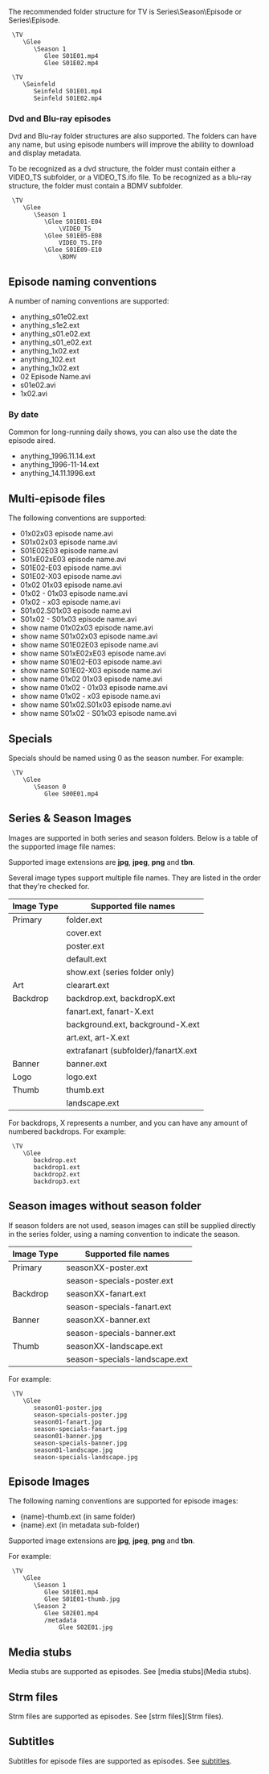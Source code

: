 The recommended folder structure for TV is Series\Season\Episode or Series\Episode.

```
 \TV
    \Glee
       \Season 1
          Glee S01E01.mp4
          Glee S01E02.mp4

 \TV
    \Seinfeld
       Seinfeld S01E01.mp4
       Seinfeld S01E02.mp4

```

### Dvd and Blu-ray episodes

Dvd and Blu-ray folder structures are also supported. The folders can have any name, but using episode numbers will improve the ability to download and display metadata. 

To be recognized as a dvd structure, the folder must contain either a VIDEO_TS subfolder, or a VIDEO_TS.ifo file. To be recognized as a blu-ray structure, the folder must contain a BDMV subfolder.

```
 \TV
    \Glee
       \Season 1
          \Glee S01E01-E04
              \VIDEO_TS
          \Glee S01E05-E08
              VIDEO_TS.IFO
          \Glee S01E09-E10
              \BDMV

```

## Episode naming conventions

A number of naming conventions are supported:

* anything_s01e02.ext
* anything_s1e2.ext
* anything_s01.e02.ext
* anything_s01_e02.ext
* anything_1x02.ext
* anything_102.ext
* anything_1x02.ext
* 02 Episode Name.avi
* s01e02.avi
* 1x02.avi

### By date

Common for long-running daily shows, you can also use the date the episode aired.

* anything_1996.11.14.ext
* anything_1996-11-14.ext
* anything_14.11.1996.ext

## Multi-episode files

The following conventions are supported:

* 01x02x03 episode name.avi
* S01x02x03 episode name.avi
* S01E02E03 episode name.avi
* S01xE02xE03 episode name.avi
* S01E02-E03 episode name.avi
* S01E02-X03 episode name.avi
* 01x02 01x03 episode name.avi
* 01x02 - 01x03 episode name.avi
* 01x02 - x03 episode name.avi
* S01x02.S01x03 episode name.avi
* S01x02 - S01x03 episode name.avi
* show name 01x02x03 episode name.avi
* show name S01x02x03 episode name.avi
* show name S01E02E03 episode name.avi
* show name S01xE02xE03 episode name.avi
* show name S01E02-E03 episode name.avi
* show name S01E02-X03 episode name.avi
* show name 01x02 01x03 episode name.avi
* show name 01x02 - 01x03 episode name.avi
* show name 01x02 - x03 episode name.avi
* show name S01x02.S01x03 episode name.avi
* show name S01x02 - S01x03 episode name.avi

## Specials

Specials should be named using 0 as the season number. For example:

```
 \TV
    \Glee
       \Season 0
          Glee S00E01.mp4

```

## Series & Season Images

Images are supported in both series and season folders. Below is a table of the supported image file names:

Supported image extensions are **jpg**, **jpeg**, **png** and **tbn**.

Several image types support multiple file names. They are listed in the order that they're checked for.

| Image Type | Supported file names  |
| ------------- |---------------|
| Primary      | folder.ext |
|              | cover.ext |
|              | poster.ext |
|              | default.ext |
|              | show.ext (series folder only) |
| Art      | clearart.ext      |
| Backdrop  | backdrop.ext, backdropX.ext |
|           | fanart.ext, fanart-X.ext |
|           | background.ext, background-X.ext      |
|           | art.ext, art-X.ext      |
|           | extrafanart (subfolder)/fanartX.ext      |
| Banner   | banner.ext      |
| Logo     | logo.ext      |
| Thumb     | thumb.ext      |
|           | landscape.ext      |

For backdrops, X represents a number, and you can have any amount of numbered backdrops. For example:

```
 \TV
    \Glee
       backdrop.ext
       backdrop1.ext
       backdrop2.ext
       backdrop3.ext

```

## Season images without season folder

If season folders are not used, season images can still be supplied directly in the series folder, using a naming convention to indicate the season.

| Image Type | Supported file names  |
| ------------- |---------------|
| Primary      | seasonXX-poster.ext |
|              | season-specials-poster.ext |
| Backdrop     | seasonXX-fanart.ext |
|              | season-specials-fanart.ext |
| Banner       | seasonXX-banner.ext |
|              | season-specials-banner.ext |
| Thumb        | seasonXX-landscape.ext |
|              | season-specials-landscape.ext |

For example:

```
 \TV
    \Glee
       season01-poster.jpg
       season-specials-poster.jpg
       season01-fanart.jpg
       season-specials-fanart.jpg
       season01-banner.jpg
       season-specials-banner.jpg
       season01-landscape.jpg
       season-specials-landscape.jpg

```

## Episode Images

The following naming conventions are supported for episode images:

* {name}-thumb.ext (in same folder)
* {name}.ext (in metadata sub-folder)

Supported image extensions are **jpg**, **jpeg**, **png** and **tbn**.

For example:

```
 \TV
    \Glee
       \Season 1
          Glee S01E01.mp4
          Glee S01E01-thumb.jpg
       \Season 2
          Glee S02E01.mp4
          /metadata
              Glee S02E01.jpg

```

## Media stubs

Media stubs are supported as episodes. See [media stubs](Media stubs).

## Strm files

Strm files are supported as episodes. See [strm files](Strm files).

## Subtitles

Subtitles for episode files are supported as episodes. See [subtitles](Subtitles).